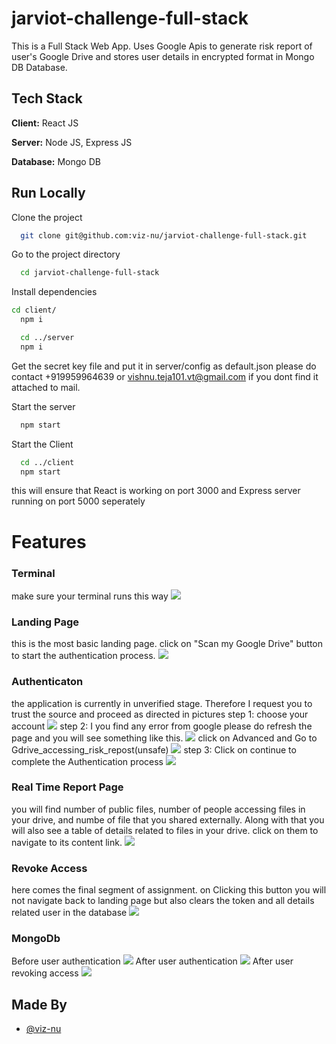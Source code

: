 # jarviot-challenge-full-stack

This is a Full Stack Web App.
Uses Google Apis to generate risk report of user's Google Drive and stores user details in encrypted format in Mongo DB Database.
## Tech Stack

**Client:** React JS

**Server:** Node JS, Express JS

**Database:** Mongo DB
  
## Run Locally

Clone the project

```bash
  git clone git@github.com:viz-nu/jarviot-challenge-full-stack.git
```

Go to the project directory

```bash
  cd jarviot-challenge-full-stack
```

Install dependencies

```bash
cd client/
  npm i
```

```bash
  cd ../server
  npm i
```

Get the secret key file and put it in server/config as default.json
please do contact +919959964639 or vishnu.teja101.vt@gmail.com if you dont find it attached to mail.



Start the server

```bash
  npm start
```
Start the Client

```bash
  cd ../client
  npm start
```

this will ensure that React is working on port 3000 and Express server running on port 5000 seperately


  
# Features
### Terminal
make sure your terminal runs this way
![](https://github.com/viz-nu/jarviot-challenge-full-stack/blob/main/ScreenShots/terminal.jpeg)
### Landing Page
this is the most basic landing page. click on "Scan my Google Drive" button to start the authentication process.
![](https://github.com/viz-nu/jarviot-challenge-full-stack/blob/main/ScreenShots/landing_page.jpeg)
### Authenticaton
the application is currently in unverified stage. Therefore I request you to trust the source and proceed as directed in pictures
step 1: choose your account
![](https://github.com/viz-nu/jarviot-challenge-full-stack/blob/main/ScreenShots/Google_authentication1.jpeg)
step 2: I you find any error from google please do refresh the page and you will see something like this.
![](https://github.com/viz-nu/jarviot-challenge-full-stack/blob/main/ScreenShots/Google_authentication2.jpeg)
click on Advanced and Go to Gdrive_accessing_risk_repost(unsafe)
![](https://github.com/viz-nu/jarviot-challenge-full-stack/blob/main/ScreenShots/Google_authentication3.jpeg)
step 3: Click on continue to complete the Authentication process
![](https://github.com/viz-nu/jarviot-challenge-full-stack/blob/main/ScreenShots/Google_authentication4.jpeg)



### Real Time Report Page
you will find number of public files, number of people accessing files in your drive, and numbe of file that you shared externally.
Along with that you will also see a table of details related to files in your drive. click on them to navigate to its content link.
![](https://github.com/viz-nu/jarviot-challenge-full-stack/blob/main/ScreenShots/report_page.jpeg)

### Revoke Access
here comes the final segment of assignment.
on Clicking this button you will not navigate back to landing page but also clears the token and all details related user in the database
![](https://github.com/viz-nu/jarviot-challenge-full-stack/blob/main/ScreenShots/Revoke_Access.jpeg)

### MongoDb
Before user authentication 
![](https://github.com/viz-nu/jarviot-challenge-full-stack/blob/main/ScreenShots/BeforeAuth.jpeg)
After user authentication 
![](https://github.com/viz-nu/jarviot-challenge-full-stack/blob/main/ScreenShots/AfterAuth.jpeg)
After user revoking access
![](https://github.com/viz-nu/jarviot-challenge-full-stack/blob/main/ScreenShots/AfterRevoke.jpeg)

## Made By

- [@viz-nu](https://github.com/viz-nu/)

  